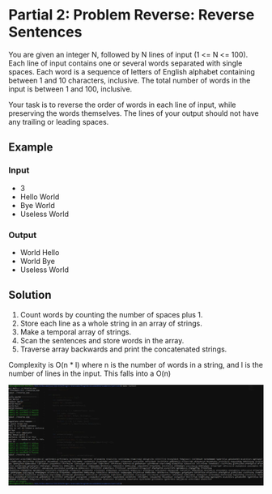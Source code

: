 # Partial 2: Problem Reverse: Reverse Sentences

You are given an integer N, followed by N lines of input (1 <= N <= 100). Each line of input contains one or several words separated with single spaces. Each word is a sequence of letters of English alphabet containing between 1 and 10 characters, inclusive. The total number of words in the input is between 1 and 100, inclusive.

Your task is to reverse the order of words in each line of input, while preserving the words themselves. The lines of your output should not have any trailing or leading spaces.

## Example

### Input

- 3
- Hello World
- Bye World
- Useless World

### Output

- World Hello
- World Bye
- Useless World

## Solution

1. Count words by counting the number of spaces plus 1.
2. Store each line as a whole string in an array of strings.
3. Make a temporal array of strings.
4. Scan the sentences and store words in the array.
5. Traverse array backwards and print the concatenated strings.

Complexity is O(n * l) where n is the number of words in a string, and l is the number of lines in the input. This falls into a O(n)

![alttext](https://github.com/MikeSagnelli/PrograAvanzada2018/blob/master/examenes/parcial2/parcial2_1.JPG)